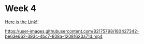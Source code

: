 # Week 4 

<a href="">Here is the Link!!</a>



https://user-images.githubusercontent.com/82175798/180427342-be63e662-393c-4bc7-808a-12081623a71d.mp4

